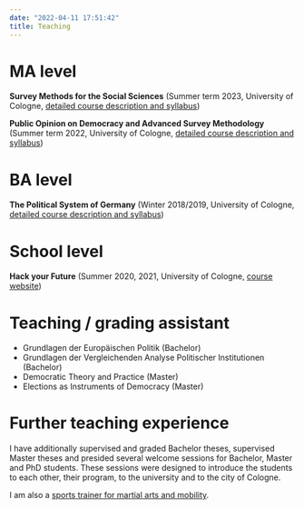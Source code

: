 ```yaml
---
date: "2022-04-11 17:51:42"
title: Teaching
---
```


# MA level

**Survey Methods for the Social Sciences** (Summer term 2023, University of Cologne, [detailed course description and syllabus](https://cccp.uni-koeln.de/sites/cccp/Lehre/2023_SS/SurveyResearchForPoliticalScientists.pdf))

**Public Opinion on Democracy and Advanced Survey Methodology** (Summer term 2022, University of Cologne, [detailed course description and syllabus](https://cccp.uni-koeln.de/sites/cccp/Lehre/2022_SS/PublicOpinionOnDemocracyAndAdvancedSurveyMethodolgy_20220128.pdf))

# BA level

**The Political System of Germany** (Winter 2018/2019, University of Cologne, [detailed course description and syllabus](https://cccp.uni-koeln.de/sites/cccp/Lehre/2018-19_WS/14335.0106_Kaftan_Saldivia.pdf))

# School level

**Hack your Future** (Summer 2020, 2021, University of Cologne, [course website](https://hyf-koeln.org))

# Teaching / grading assistant

- Grundlagen der Europäischen Politik (Bachelor)
- Grundlagen der Vergleichenden Analyse Politischer Institutionen (Bachelor)
- Democratic Theory and Practice (Master)
- Elections as Instruments of Democracy (Master)

# Further teaching experience

I have additionally supervised and graded Bachelor theses, supervised Master theses and presided several welcome sessions for Bachelor, Master and PhD students. These sessions were designed to introduce the students to each other, their program, to the university and to the city of Cologne.

I am also a [sports trainer for martial arts and mobility](https://www.budo-arts-movements.de/trainer/). 